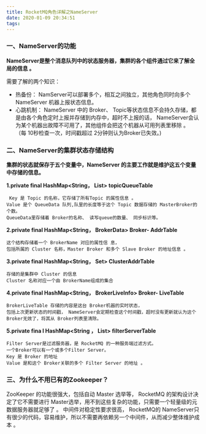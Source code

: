 ```yaml
---
title: RocketMQ角色详解之NameServer
date: 2020-01-09 20:34:51
tags:
---
```

### 一、NameServer的功能
**NameServer是整个消息队列中的状态服务器，集群的各个组件通过它来了解全局的信息 。** 

需要了解的两个知识：

 - 热备份： NamServer可以部署多个，相互之间独立，其他角色同时向多个NameServer 机器上报状态信息。
 - 心跳机制： NameServer 中的 Broker、 Topic等状态信息不会持久存储，都是由各个角色定时上报并存储到内存中，超时不上报的话， NameServer会认为某个机器出故障不可用了，其他组件会把这个机器从可用列表里移除 。 （每 10秒检查一次，时间戳超过 2分钟则认为Broker已失效。)

### 二、NameServer的集群状态存储结构
**集群的状态就保存于五个变量中，NameServer 的主要工作就是维护这五个变量中存储的信息。**

**1.private final HashMap<String， List<QueueData>> topicQueueTable**

```
 Key 是 Topic 的名称，它存储了所有Topic 的属性信息 。
Value 是个 QueueData 队列,队里的长度等于这个 Topic 数据存储的 MasterBroker的个数。
QueueData里存储着 Broker的名称、 读写queue的数量、 同步标识等。
```

**2.private final HashMap<String， BrokerData> Broker- AddrTable**

```
这个结构存储着一个 BrokerName 对应的属性信 息，
包括所属的 Cluster 名称，Master Broker 和多个 Slave Broker 的地址信息 。
```

**3.private final HashMap<String， Set<String>> ClusterAddrTable**

```
存储的是集群中 Cluster 的信息
Cluster 名称对应一个由 BrokerName组成的集合
```

**4.private final HashMap<String， BrokerLivelnfo> Broker- LiveTable**

```
BrokerLiveTable 存储的内容是这台 Broker机器的实时状态，
包括上次更新状态的时间戳， NameServer会定期检查这个时间戳，超时没有更新就认为这个 Broker无效了，将其从 Broker列表里清除。
```

**5.private fina l HashMap<String ， List<String>> filterServerTable**

```
Filter Server是过滤服务器，是 RocketMQ 的一种服务端过滤方式。
一个Broker可以有一个或多个Filter Server。 
Key 是 Broker 的地址
Value 是和这个 Broker关联的多个 Filter Server 的地址 。
```

### 三、为什么不用已有的Zookeeper？

ZooKeeper 的功能很强大，包括自动 Master 选举等， RocketMQ 的架构设计决定了它不需要进行 Master选举，用不到这些复杂的功能，只需要一个轻量级的元数据服务器就足够了 。
中间件对稳定性要求很高， RocketMQ的 NameServer只有很少的代码，容易维护，所以不需要再依赖另一个中间件，从而减少整体维护成本 。
